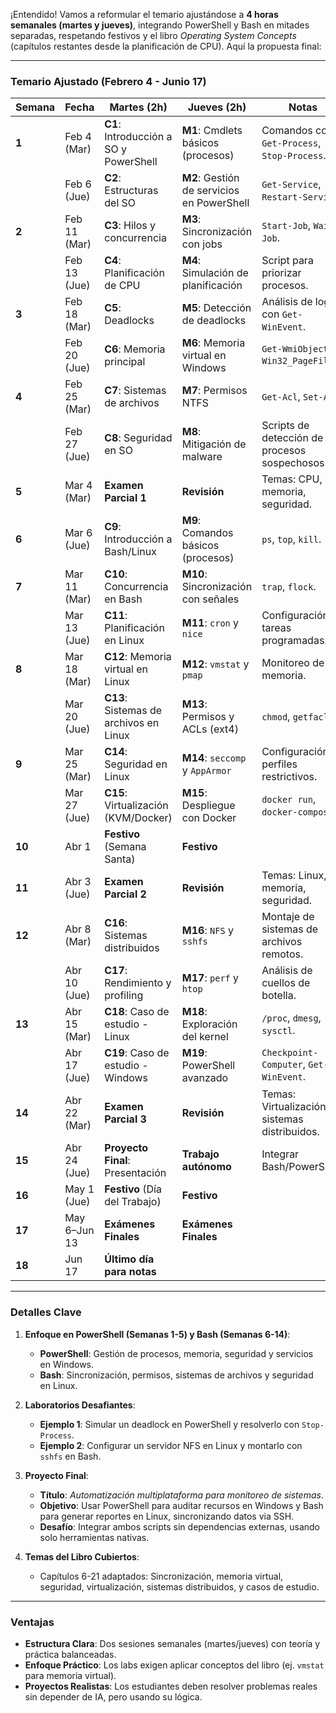 ¡Entendido! Vamos a reformular el temario ajustándose a **4 horas semanales (martes y jueves)**, integrando PowerShell y Bash en mitades separadas, respetando festivos y el libro *Operating System Concepts* (capítulos restantes desde la planificación de CPU). Aquí la propuesta final:

---

### **Temario Ajustado (Febrero 4 - Junio 17)**
| **Semana** | **Fecha**    | **Martes (2h)**                        | **Jueves (2h)**                            | **Notas**                                     |
| ---------- | ------------ | -------------------------------------- | ------------------------------------------ | --------------------------------------------- |
| **1**      | Feb 4 (Mar)  | **C1**: Introducción a SO y PowerShell | **M1**: Cmdlets básicos (procesos)         | Comandos como `Get-Process`, `Stop-Process`.  |
|            | Feb 6 (Jue)  | **C2**: Estructuras del SO             | **M2**: Gestión de servicios en PowerShell | `Get-Service`, `Restart-Service`.             |
| **2**      | Feb 11 (Mar) | **C3**: Hilos y concurrencia           | **M3**: Sincronización con jobs            | `Start-Job`, `Wait-Job`.                      |
|            | Feb 13 (Jue) | **C4**: Planificación de CPU           | **M4**: Simulación de planificación        | Script para priorizar procesos.               |
| **3**      | Feb 18 (Mar) | **C5**: Deadlocks                      | **M5**: Detección de deadlocks             | Análisis de logs con `Get-WinEvent`.          |
|            | Feb 20 (Jue) | **C6**: Memoria principal              | **M6**: Memoria virtual en Windows         | `Get-WmiObject Win32_PageFile`.               |
| **4**      | Feb 25 (Mar) | **C7**: Sistemas de archivos           | **M7**: Permisos NTFS                      | `Get-Acl`, `Set-Acl`.                         |
|            | Feb 27 (Jue) | **C8**: Seguridad en SO                | **M8**: Mitigación de malware              | Scripts de detección de procesos sospechosos. |
| **5**      | Mar 4 (Mar)  | **Examen Parcial 1**                   | **Revisión**                               | Temas: CPU, memoria, seguridad.               |
| **6**      | Mar 6 (Jue)  | **C9**: Introducción a Bash/Linux      | **M9**: Comandos básicos (procesos)        | `ps`, `top`, `kill`.                          |
| **7**      | Mar 11 (Mar) | **C10**: Concurrencia en Bash          | **M10**: Sincronización con señales        | `trap`, `flock`.                              |
|            | Mar 13 (Jue) | **C11**: Planificación en Linux        | **M11**: `cron` y `nice`                   | Configuración de tareas programadas.          |
| **8**      | Mar 18 (Mar) | **C12**: Memoria virtual en Linux      | **M12**: `vmstat` y `pmap`                 | Monitoreo de memoria.                         |
|            | Mar 20 (Jue) | **C13**: Sistemas de archivos en Linux | **M13**: Permisos y ACLs (ext4)            | `chmod`, `getfacl`.                           |
| **9**      | Mar 25 (Mar) | **C14**: Seguridad en Linux            | **M14**: `seccomp` y `AppArmor`            | Configuración de perfiles restrictivos.       |
|            | Mar 27 (Jue) | **C15**: Virtualización (KVM/Docker)   | **M15**: Despliegue con Docker             | `docker run`, `docker-compose`.               |
| **10**     | Abr 1        | **Festivo** (Semana Santa)             | **Festivo**                                |                                               |
| **11**     | Abr 3 (Jue)  | **Examen Parcial 2**                   | **Revisión**                               | Temas: Linux, memoria, seguridad.             |
| **12**     | Abr 8 (Mar)  | **C16**: Sistemas distribuidos         | **M16**: `NFS` y `sshfs`                   | Montaje de sistemas de archivos remotos.      |
|            | Abr 10 (Jue) | **C17**: Rendimiento y profiling       | **M17**: `perf` y `htop`                   | Análisis de cuellos de botella.               |
| **13**     | Abr 15 (Mar) | **C18**: Caso de estudio - Linux       | **M18**: Exploración del kernel            | `/proc`, `dmesg`, `sysctl`.                   |
|            | Abr 17 (Jue) | **C19**: Caso de estudio - Windows     | **M19**: PowerShell avanzado               | `Checkpoint-Computer`, `Get-WinEvent`.        |
| **14**     | Abr 22 (Mar) | **Examen Parcial 3**                   | **Revisión**                               | Temas: Virtualización, sistemas distribuidos. |
| **15**     | Abr 24 (Jue) | **Proyecto Final**: Presentación       | **Trabajo autónomo**                       | Integrar Bash/PowerShell.                     |
| **16**     | May 1 (Jue)  | **Festivo** (Día del Trabajo)          | **Festivo**                                |                                               |
| **17**     | May 6–Jun 13 | **Exámenes Finales**                   | **Exámenes Finales**                       |                                               |
| **18**     | Jun 17       | **Último día para notas**              |                                            |                                               |

---

### **Detalles Clave**
1. **Enfoque en PowerShell (Semanas 1-5) y Bash (Semanas 6-14)**:
   - **PowerShell**: Gestión de procesos, memoria, seguridad y servicios en Windows.
   - **Bash**: Sincronización, permisos, sistemas de archivos y seguridad en Linux.

2. **Laboratorios Desafiantes**:
   - **Ejemplo 1**: Simular un deadlock en PowerShell y resolverlo con `Stop-Process`.
   - **Ejemplo 2**: Configurar un servidor NFS en Linux y montarlo con `sshfs` en Bash.

3. **Proyecto Final**:
   - **Título**: *Automatización multiplataforma para monitoreo de sistemas*.
   - **Objetivo**: Usar PowerShell para auditar recursos en Windows y Bash para generar reportes en Linux, sincronizando datos via SSH.
   - **Desafío**: Integrar ambos scripts sin dependencias externas, usando solo herramientas nativas.

4. **Temas del Libro Cubiertos**:
   - Capítulos 6-21 adaptados: Sincronización, memoria virtual, seguridad, virtualización, sistemas distribuidos, y casos de estudio.

---

### **Ventajas**
- **Estructura Clara**: Dos sesiones semanales (martes/jueves) con teoría y práctica balanceadas.
- **Enfoque Práctico**: Los labs exigen aplicar conceptos del libro (ej. `vmstat` para memoria virtual).
- **Proyectos Realistas**: Los estudiantes deben resolver problemas reales sin depender de IA, pero usando su lógica.